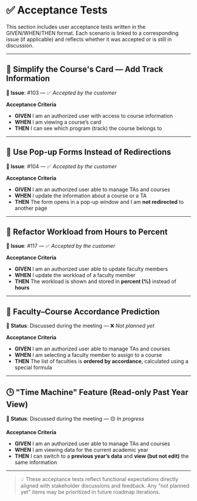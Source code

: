 # ✅ Acceptance Tests

This section includes user acceptance tests written in the GIVEN/WHEN/THEN format. Each scenario is linked to a corresponding issue (if applicable) and reflects whether it was accepted or is still in discussion.

---

## 📘 Simplify the Course's Card — Add Track Information  
**🔗 Issue**: #103 — ✅ *Accepted by the customer*

**Acceptance Criteria**  
- **GIVEN** I am an authorized user with access to course information  
- **WHEN** I am viewing a course’s card  
- **THEN** I can see which program (track) the course belongs to  

---

## 💬 Use Pop-up Forms Instead of Redirections  
**🔗 Issue**: #104 — ✅ *Accepted by the customer*

**Acceptance Criteria**  
- **GIVEN** I am an authorized user able to manage TAs and courses  
- **WHEN** I update the information about a course or a TA  
- **THEN** The form opens in a pop-up window and I am **not redirected** to another page  

---

## 🔁 Refactor Workload from Hours to Percent  
**🔗 Issue**: #117 — ✅ *Accepted by the customer*

**Acceptance Criteria**  
- **GIVEN** I am an authorized user able to update faculty members  
- **WHEN** I update the workload of a faculty member  
- **THEN** The workload is shown and stored in **percent (%)** instead of **hours**  

---

## 🧠 Faculty–Course Accordance Prediction  
**📝 Status**: Discussed during the meeting — ❌ *Not planned yet*

**Acceptance Criteria**  
- **GIVEN** I am an authorized user able to manage TAs and courses  
- **WHEN** I am selecting a faculty member to assign to a course  
- **THEN** The list of faculties is **ordered by accordance**, calculated using a special formula  

---

## 🕒 "Time Machine" Feature (Read-only Past Year View)  
**📝 Status**: Discussed during the meeting — 🟡 *In progress*

**Acceptance Criteria**  
- **GIVEN** I am an authorized user able to manage TAs and courses  
- **WHEN** I am viewing data for the current academic year  
- **THEN** I can switch to a **previous year’s data** and **view (but not edit)** the same information  

---

> 💡 These acceptance tests reflect functional expectations directly aligned with stakeholder discussions and feedback. Any "not planned yet" items may be prioritized in future roadmap iterations.
